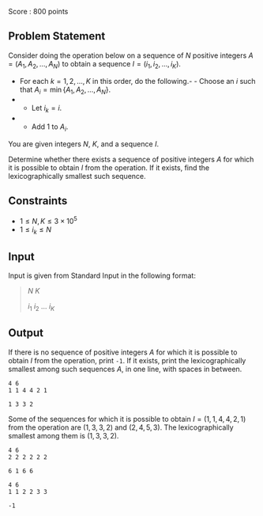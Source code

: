 Score : $800$ points

## Problem Statement

Consider doing the operation below on a sequence of $N$ positive integers $A = (A_1, A_2, \ldots, A_N)$ to obtain a sequence $I = (i_1, i_2, \ldots, i_K)$.

- For each $k = 1, 2, \ldots, K$ in this order, do the following.-   - Choose an $i$ such that $A_i = \min\{A_1, A_2, \ldots, A_N\}$.
-   - Let $i_k = i$.
-   - Add $1$ to $A_i$.

You are given integers $N$, $K$, and a sequence $I$.

Determine whether there exists a sequence of positive integers $A$ for which it is possible to obtain $I$ from the operation. If it exists, find the lexicographically smallest such sequence.

## Constraints

- $1\leq N, K\leq 3\times 10^5$
- $1\leq i_k\leq N$

## Input

Input is given from Standard Input in the following format:

> $N$ $K$
> 
> $i_1$ $i_2$ $\ldots$ $i_K$

## Output

If there is no sequence of positive integers $A$ for which it is possible to obtain $I$ from the operation, print `-1`.
If it exists, print the lexicographically smallest among such sequences $A$, in one line, with spaces in between.

```input1
4 6
1 1 4 4 2 1
```

```output1
1 3 3 2
```

Some of the sequences for which it is possible to obtain $I = (1,1,4,4,2,1)$ from the operation are $(1, 3, 3, 2)$ and $(2, 4, 5, 3)$. The lexicographically smallest among them is $(1, 3, 3, 2)$.

```input2
4 6
2 2 2 2 2 2
```

```output2
6 1 6 6
```

```input3
4 6
1 1 2 2 3 3
```

```output3
-1
```